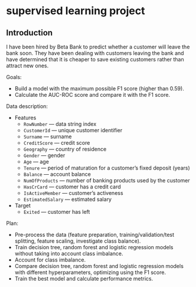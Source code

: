 # supervised learning project
## Introduction
I have been hired by Beta Bank to predict whether a customer will leave the bank soon. They have been dealing with customers leaving the bank and have determined that it is cheaper to save existing customers rather than attract new ones. 

Goals:
- Build a model with the maximum possible F1 score (higher than 0.59).
- Calculate the AUC-ROC score and compare it with the F1 score.

Data description:
- Features
    - `RowNumber` — data string index
    - `CustomerId` — unique customer identifier
    - `Surname` — surname
    - `CreditScore` — credit score
    - `Geography` — country of residence
    - `Gender` — gender
    - `Age` — age
    - `Tenure` — period of maturation for a customer’s fixed deposit (years)
    - `Balance` — account balance
    - `NumOfProducts` — number of banking products used by the customer
    - `HasCrCard` — customer has a credit card
    - `IsActiveMember` — customer’s activeness
    - `EstimatedSalary` — estimated salary
- Target
    - `Exited` — сustomer has left

Plan:
- Pre-process the data (feature preparation, training/validation/test splitting, feature scaling, investigate class balance).
- Train decision tree, random forest and logistic regression models without taking into account class imbalance.
- Account for class imbalance.
- Compare decision tree, random forest and logistic regression models with different hyperparameters, optimizing using the F1 score.
- Train the best model and calculate performance metrics.
